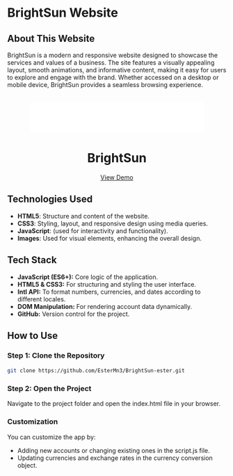 # BrightSun Website

## About This Website

BrightSun is a modern and responsive website designed to showcase the services and values of a business. The site features a visually appealing layout, smooth animations, and informative content, making it easy for users to explore and engage with the brand. Whether accessed on a desktop or mobile device, BrightSun provides a seamless browsing experience.

<br />
<div align="center">
  <a href="https://breeze-ester.netlify.app/">
    <img src="img\logo\brightsun_logo.webp" alt="Logo" height="70">
  </a>
  <h1 align="center">BrightSun</h1>

  <p align="center">
    <a href="https://brightsun-ester.netlify.app/">View Demo</a>
  </p>
</div>

## Technologies Used

- **HTML5**: Structure and content of the website.
- **CSS3**: Styling, layout, and responsive design using media queries.
- **JavaScript**: (used for interactivity and functionality).
- **Images**: Used for visual elements, enhancing the overall design.

## Tech Stack

- **JavaScript (ES6+):** Core logic of the application.
- **HTML5 & CSS3:** For structuring and styling the user interface.
- **Intl API:** To format numbers, currencies, and dates according to different locales.
- **DOM Manipulation:** For rendering account data dynamically.
- **GitHub:** Version control for the project.

## How to Use

### Step 1: Clone the Repository

```bash
git clone https://github.com/EsterMn3/BrightSun-ester.git
```

### Step 2: Open the Project

Navigate to the project folder and open the index.html file in your browser.

### Customization

You can customize the app by:

- Adding new accounts or changing existing ones in the script.js file.
- Updating currencies and exchange rates in the currency conversion object.
